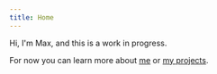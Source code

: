 ```yaml
---
title: Home
---
```


Hi, I\'m Max, and this is a work in progress.

For now you can learn more about [me](/about.html) or [my
projects](/projects.html).
